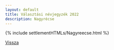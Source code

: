 ```yaml
---
layout: default
title: Választási névjegyzék 2022
description: Nagyrécse
---
```


{% include settlementHTMLs/Nagyreecse.html %}

[Vissza](../)